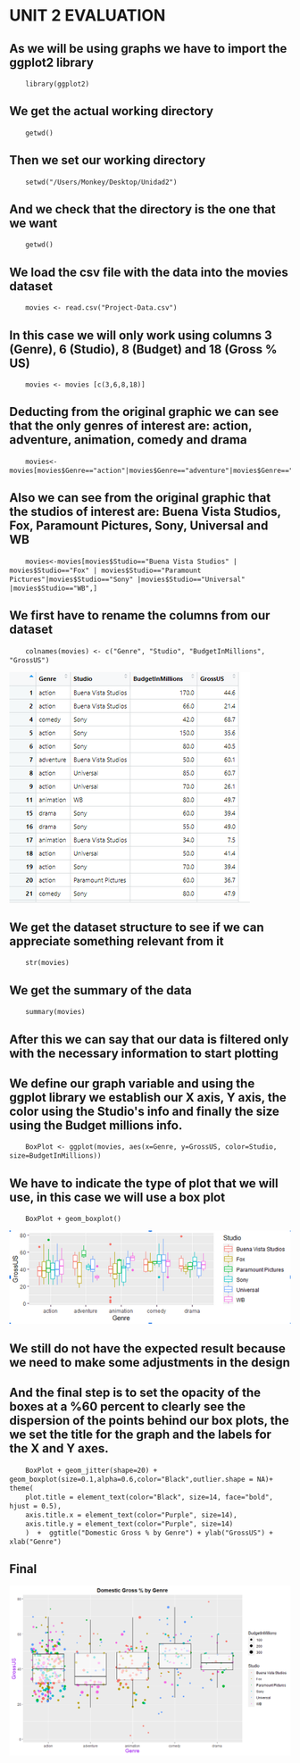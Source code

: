 # UNIT 2 EVALUATION

## As we will be using graphs we have to import the ggplot2 library

        library(ggplot2)

## We get the actual working directory
        getwd()

## Then we set our working directory
        setwd("/Users/Monkey/Desktop/Unidad2")

## And we check that the directory is the one that we want
        getwd()

## We load the csv file with the data into the movies dataset
        movies <- read.csv("Project-Data.csv")

## In this case we will only work using columns 3 (Genre), 6 (Studio), 8 (Budget) and 18 (Gross % US)
        movies <- movies [c(3,6,8,18)]

## Deducting from the original graphic we can see that the only genres of interest are: action, adventure, animation, comedy and drama
        movies<-movies[movies$Genre=="action"|movies$Genre=="adventure"|movies$Genre=="animation"|movies$Genre=="comedy"|movies$Genre=="drama",]

## Also we can see from the original graphic that the studios of interest are: Buena Vista Studios, Fox, Paramount Pictures, Sony, Universal and WB
        movies<-movies[movies$Studio=="Buena Vista Studios" | movies$Studio=="Fox" | movies$Studio=="Paramount Pictures"|movies$Studio=="Sony" |movies$Studio=="Universal" |movies$Studio=="WB",]

## We first have to rename the columns from our dataset
        colnames(movies) <- c("Genre", "Studio", "BudgetInMillions", "GrossUS")

![Columns](https://github.com/ThunderboltMonkey/DataMining/blob/unit_2/Evaluation/columns.png)

## We get the dataset structure to see if we can appreciate something relevant from it
        str(movies)

## We get the summary of the data
        summary(movies)

## After this we can say that our data is filtered only with the necessary information to start plotting 

## We define our graph variable and using the ggplot library we establish our X axis, Y axis, the color using the Studio's info and finally the size using the Budget millions info.
        BoxPlot <- ggplot(movies, aes(x=Genre, y=GrossUS, color=Studio, size=BudgetInMillions))

## We have to indicate the type of plot that we will use, in this case we will use a box plot
        BoxPlot + geom_boxplot()

![](https://github.com/ThunderboltMonkey/DataMining/blob/unit_2/Evaluation/preview.png)

## We still do not have the expected result because we need to make some adjustments in the design

## And the final step is to set the opacity of the boxes at a %60 percent to clearly see the dispersion of the points behind our box plots, the we set the title for the graph and the labels for the X and Y axes.
        BoxPlot + geom_jitter(shape=20) + geom_boxplot(size=0.1,alpha=0.6,color="Black",outlier.shape = NA)+ theme(
        plot.title = element_text(color="Black", size=14, face="bold", hjust = 0.5),
        axis.title.x = element_text(color="Purple", size=14),
        axis.title.y = element_text(color="Purple", size=14)
        )  +  ggtitle("Domestic Gross % by Genre") + ylab("GrossUS") + xlab("Genre")

## Final
![](https://github.com/ThunderboltMonkey/DataMining/blob/unit_2/Evaluation/Unidad2Examen.png)